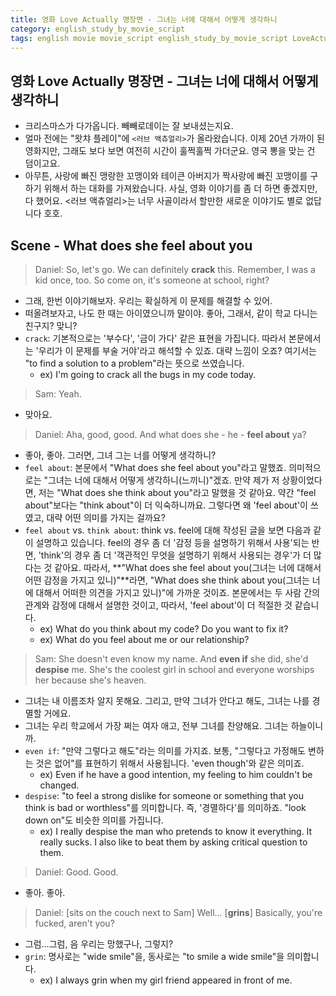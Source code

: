```yaml
---
title: 영화 Love Actually 명장면 - 그녀는 너에 대해서 어떻게 생각하니
category: english_study_by_movie_script
tags: english movie movie_script english_study_by_movie_script LoveActually
---
```


## 영화 Love Actually 명장면 - 그녀는 너에 대해서 어떻게 생각하니

- 크리스마스가 다가옵니다. 빼빼로데이는 잘 보내셨는지요. 
- 얼마 전에는 "왓챠 플레이"에 `<러브 액츄얼리>`가 올라왔습니다. 이제 20년 가까이 된 영화지만, 그래도 보다 보면 여전히 시간이 훌쩍훌쩍 가더군요. 영국 뽕을 맞는 건 덤이고요. 
- 아무튼, 사랑에 빠진 맹랑한 꼬맹이와 테이큰 아버지가 짝사랑에 빠진 꼬맹이를 구하기 위해서 하는 대화를 가져왔습니다. 사실, 영화 이야기를 좀 더 하면 좋겠지만, 다 했어요. <러브 액츄얼리>는 너무 사골이라서 할만한 새로운 이야기도 별로 없답니다 호호.

## Scene - What does she feel about you

> Daniel: So, let's go. We can definitely **crack** this. Remember, I was a kid once, too. So come on, it's someone at school, right?

- 그래, 한번 이야기해보자. 우리는 확실하게 이 문제를 해결할 수 있어.
- 떠올려보자고, 나도 한 때는 아이였으니까 말이야. 좋아, 그래서, 같이 학교 다니는 친구지? 맞니? 
- `crack`: 기본적으로는 '부수다', '금이 가다' 같은 표현을 가집니다. 따라서 본문에서는 '우리가 이 문제를 부술 거야'라고 해석할 수 있죠. 대략 느낌이 오죠? 여기서는 "to find a solution to a problem"라는 뜻으로 쓰였습니다. 
  - ex) I'm going to crack all the bugs in my code today. 

> Sam: Yeah.

- 맞아요. 

> Daniel: Aha, good, good. And what does she - he - **feel about** ya?

- 좋아, 좋아. 그러면, 그녀 그는 너를 어떻게 생각하니? 
- `feel about`: 본문에서 "What does she feel about you"라고 말했죠. 의미적으로는 "그녀는 너에 대해서 어떻게 생각하니(느끼니)"겠죠. 만약 제가 저 상황이었다면, 저는 "What does she think about you"라고 말했을 것 같아요. 약간 "feel about"보다는 "think about"이 더 익숙하니까요. 그렇다면 왜 'feel about'이 쓰였고, 대략 어떤 의미를 가지는 걸까요? 
- `feel about` vs. `think about`: think vs. feel에 대해 작성된 글을 보면 다음과 같이 설명하고 있습니다. feel의 경우 좀 더 '감정 등을 설명하기 위해서 사용'되는 반면, 'think'의 경우 좀 더 '객관적인 무엇을 설명하기 위해서 사용되는 경우'가 더 많다는 것 같아요. 따라서, **"What does she feel about you(그녀는 너에 대해서 어떤 감정을 가지고 있니)"**라면, "What does she think about you(그녀는 너에 대해서 어떠한 의견을 가지고 있니)"에 가까운 것이죠. 본문에서는 두 사람 간의 관계와 감정에 대해서 설명한 것이고, 따라서, 'feel about'이 더 적절한 것 같습니다.
  - ex) What do you think about my code? Do you want to fix it? 
  - ex) What do you feel about me or our relationship?

> Sam: She doesn't even know my name. And **even if** she did, she'd **despise** me. She's the coolest girl in school and everyone worships her because she's heaven.

- 그녀는 내 이름조차 알지 못해요. 그리고, 만약 그녀가 안다고 해도, 그녀는 나를 경멸할 거에요. 
- 그녀는 우리 학교에서 가장 쩌는 여자 애고, 전부 그녀를 찬양해요. 그녀는 하늘이니까.
- `even if`: "만약 그렇다고 해도"라는 의미를 가지죠. 보통, "그렇다고 가정해도 변하는 것은 없어"를 표현하기 위해서 사용됩니다. 'even though'와 같은 의미죠. 
  - ex) Even if he have a good intention, my feeling to him couldn't be changed. 
- `despise`: "to feel a strong dislike for someone or something that you think is bad or worthless"를 의미합니다. 즉, '경멸하다'를 의미하죠. "look down on"도 비슷한 의미를 가집니다.
  - ex) I really despise the man who pretends to know it everything. It really sucks. I also like to beat them by asking critical question to them. 

> Daniel: Good. Good.

- 좋아. 좋아.

> Daniel: \[sits on the couch next to Sam\] Well... \[**grins**\] Basically, you're fucked, aren't you?

- 그럼...그럼, 음 우리는 망했구나, 그렇지? 
- `grin`: 명사로는 "wide smile"을, 동사로는 "to smile a wide smile"을 의미합니다. 
  - ex) I always grin when my girl friend appeared in front of me.
